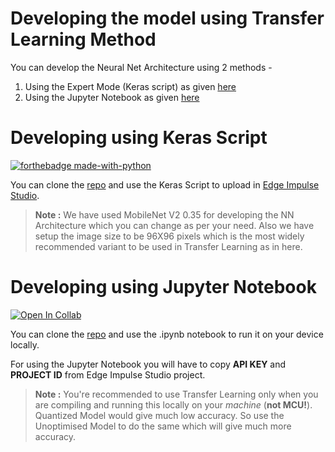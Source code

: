 # Developing the model using Transfer Learning Method
You can develop the Neural Net Architecture using 2 methods - 

1) Using the Expert Mode (Keras script) as given [here](https://github.com/arijitdas123student/pneumonia-detection-edgeml/blob/main/transfer_learning/neuralnet.py)
2) Using the Jupyter Notebook as given [here](https://github.com/arijitdas123student/pneumonia-detection-edgeml/blob/main/transfer_learning/ei-pneumonia-detection-using-edgeml-transfer-learning.ipynb)

# Developing using Keras Script
[![forthebadge made-with-python](http://ForTheBadge.com/images/badges/made-with-python.svg)](https://www.python.org/)

You can clone the [repo](https://github.com/arijitdas123student/pneumonia-detection-edgeml) and use the Keras Script to upload in [Edge Impulse Studio](https://studio.edgeimpulse.com).
> **Note :** We have used MobileNet V2 0.35 for developing the NN Architecture which you can change as per your need. Also we have setup the image size to be 96X96 pixels which is the most widely recommended variant to be used in Transfer Learning as in here.

# Developing using Jupyter Notebook
[![Open In Collab](https://colab.research.google.com/assets/colab-badge.svg)](https://colab.research.google.com/github/arijitdas123student/pneumonia-detection-edgeml/blob/main/transfer_learning/ei-pneumonia-detection-using-edgeml-transfer-learning.ipynb)

You can clone the [repo](https://github.com/arijitdas123student/pneumonia-detection-edgeml) and use the .ipynb notebook to run it on your device locally.

For using the Jupyter Notebook you will have to copy **API KEY** and **PROJECT ID** from Edge Impulse Studio project.

>**Note :** You're recommended to use Transfer Learning only when you are compiling and running this locally on your *machine* (**not MCU!**). Quantized Model would give much low accuracy. So use the Unoptimised Model to do the same which will give much more accuracy.
